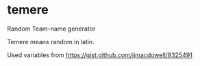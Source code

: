 # temere
Random Team-name generator

Temere means random in latin.

Used variables from https://gist.github.com/ijmacdowell/8325491